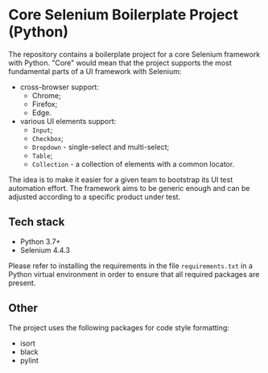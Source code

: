# Core Selenium Boilerplate Project (Python)

The repository contains a boilerplate project for a core Selenium framework with Python. "Core" would mean that the project supports the most fundamental 
parts of a UI framework with Selenium:
* cross-browser support:
  - Chrome;
  - Firefox;
  - Edge.
* various UI elements support:
  - `Input`;
  - `Checkbox`;
  - `Dropdown` - single-select and multi-select;
  - `Table`;
  - `Collection` - a collection of elements with a common locator.

The idea is to make it easier for a given team to bootstrap its UI test automation effort. The framework aims to be generic enough and can be adjusted according to a specific product under test.

## Tech stack
* Python 3.7+
* Selenium 4.4.3

Please refer to installing the requirements in the file `requirements.txt` in a Python virtual environment in order to ensure that all required packages are present.

## Other

The project uses the following packages for code style formatting:
* isort
* black
* pylint
